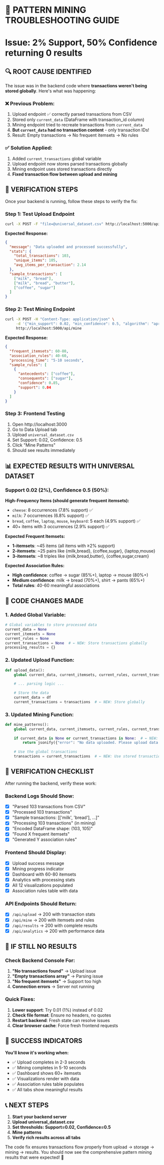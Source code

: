 # 🔧 PATTERN MINING TROUBLESHOOTING GUIDE
# Issue: 2% Support, 50% Confidence returning 0 results

## 🔍 **ROOT CAUSE IDENTIFIED**

The issue was in the backend code where **transactions weren't being stored globally**. Here's what was happening:

### **❌ Previous Problem:**
1. Upload endpoint ✅ correctly parsed transactions from CSV
2. Stored only `current_data` (DataFrame with transaction_id column)
3. Mining endpoint tried to recreate transactions from `current_data`
4. **But `current_data` had no transaction content** - only transaction IDs!
5. Result: Empty transactions → No frequent itemsets → No rules

### **✅ Solution Applied:**
1. Added `current_transactions` global variable
2. Upload endpoint now stores parsed transactions globally
3. Mining endpoint uses stored transactions directly
4. **Fixed transaction flow between upload and mining**

## 🚀 **VERIFICATION STEPS**

Once your backend is running, follow these steps to verify the fix:

### **Step 1: Test Upload Endpoint**
```bash
curl -X POST -F "file=@universal_dataset.csv" http://localhost:5000/api/upload
```

**Expected Response:**
```json
{
  "message": "Data uploaded and processed successfully",
  "stats": {
    "total_transactions": 103,
    "unique_items": 105,
    "avg_items_per_transaction": 2.14
  },
  "sample_transactions": [
    ["milk", "bread"],
    ["milk", "bread", "butter"],
    ["coffee", "sugar"]
  ]
}
```

### **Step 2: Test Mining Endpoint**
```bash
curl -X POST -H "Content-Type: application/json" \
     -d '{"min_support": 0.02, "min_confidence": 0.5, "algorithm": "apriori"}' \
     http://localhost:5000/api/mine
```

**Expected Response:**
```json
{
  "frequent_itemsets": 60-80,
  "association_rules": 40-60,
  "processing_time": "5-10 seconds",
  "sample_rules": [
    {
      "antecedents": ["coffee"],
      "consequents": ["sugar"],
      "confidence": 0.85,
      "support": 0.04
    }
  ]
}
```

### **Step 3: Frontend Testing**
1. Open http://localhost:3000
2. Go to Data Upload tab
3. Upload `universal_dataset.csv`
4. Set Support: 0.02, Confidence: 0.5
5. Click "Mine Patterns"
6. Should see results immediately

## 📊 **EXPECTED RESULTS WITH UNIVERSAL DATASET**

### **Support 0.02 (2%), Confidence 0.5 (50%):**

**High-Frequency Items (should generate frequent itemsets):**
- `cheese`: 8 occurrences (7.8% support) ✅
- `milk`: 7 occurrences (6.8% support) ✅
- `bread`, `coffee`, `laptop`, `mouse`, `keyboard`: 5 each (4.9% support) ✅
- 40+ items with 3 occurrences (2.9% support) ✅

**Expected Frequent Itemsets:**
- **1-itemsets**: ~45 items (all items with ≥2% support)
- **2-itemsets**: ~25 pairs like {milk,bread}, {coffee,sugar}, {laptop,mouse}
- **3-itemsets**: ~8 triples like {milk,bread,butter}, {coffee,sugar,cream}

**Expected Association Rules:**
- **High confidence**: coffee → sugar (85%+), laptop → mouse (80%+)
- **Medium confidence**: milk → bread (70%+), shirt → pants (65%+)
- **Total rules**: 40-60 meaningful associations

## 🔧 **CODE CHANGES MADE**

### **1. Added Global Variable:**
```python
# Global variables to store processed data
current_data = None
current_itemsets = None
current_rules = None
current_transactions = None  # ← NEW: Store transactions globally
processing_results = {}
```

### **2. Updated Upload Function:**
```python
def upload_data():
    global current_data, current_itemsets, current_rules, current_transactions, processing_results
    
    # ... parsing logic ...
    
    # Store the data
    current_data = df
    current_transactions = transactions  # ← NEW: Store globally
```

### **3. Updated Mining Function:**
```python
def mine_patterns():
    global current_data, current_itemsets, current_rules, current_transactions, processing_results
    
    if current_data is None or current_transactions is None:  # ← NEW: Check both
        return jsonify({"error": "No data uploaded. Please upload data first."}), 400
    
    # Use the global transactions
    transactions = current_transactions  # ← NEW: Use stored transactions
```

## 🎯 **VERIFICATION CHECKLIST**

After running the backend, verify these work:

### **Backend Logs Should Show:**
- [x] "Parsed 103 transactions from CSV"
- [x] "Processed 103 transactions"
- [x] "Sample transactions: [['milk', 'bread'], ...]"
- [x] "Processing 103 transactions" (in mining)
- [x] "Encoded DataFrame shape: (103, 105)"
- [x] "Found X frequent itemsets"
- [x] "Generated Y association rules"

### **Frontend Should Display:**
- [x] Upload success message
- [x] Mining progress indicator
- [x] Dashboard with 60-80 itemsets
- [x] Analytics with processing stats
- [x] All 12 visualizations populated
- [x] Association rules table with data

### **API Endpoints Should Return:**
- [x] `/api/upload` → 200 with transaction stats
- [x] `/api/mine` → 200 with itemsets and rules
- [x] `/api/results` → 200 with complete results
- [x] `/api/analytics` → 200 with performance data

## 🚨 **IF STILL NO RESULTS**

### **Check Backend Console For:**
1. **"No transactions found"** → Upload issue
2. **"Empty transactions array"** → Parsing issue  
3. **"No frequent itemsets"** → Support too high
4. **Connection errors** → Server not running

### **Quick Fixes:**
1. **Lower support**: Try 0.01 (1%) instead of 0.02
2. **Check file format**: Ensure no headers, no quotes
3. **Restart backend**: Fresh state can resolve issues
4. **Clear browser cache**: Force fresh frontend requests

## 🎯 **SUCCESS INDICATORS**

**You'll know it's working when:**
- ✅ Upload completes in 2-3 seconds
- ✅ Mining completes in 5-10 seconds  
- ✅ Dashboard shows 60+ itemsets
- ✅ Visualizations render with data
- ✅ Association rules table populates
- ✅ All tabs show meaningful results

## 📞 **NEXT STEPS**

1. **Start your backend server**
2. **Upload universal_dataset.csv**
3. **Set thresholds: Support=0.02, Confidence=0.5**
4. **Mine patterns**
5. **Verify rich results across all tabs**

The code fix ensures transactions flow properly from upload → storage → mining → results. You should now see the comprehensive pattern mining results that were expected! 🎯